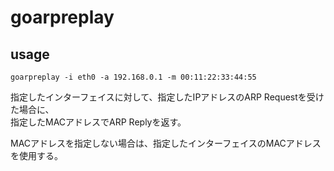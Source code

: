 # goarpreplay

## usage

```
goarpreplay -i eth0 -a 192.168.0.1 -m 00:11:22:33:44:55
```

指定したインターフェイスに対して、指定したIPアドレスのARP Requestを受けた場合に、  
指定したMACアドレスでARP Replyを返す。

MACアドレスを指定しない場合は、指定したインターフェイスのMACアドレスを使用する。